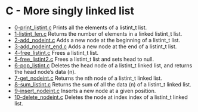 # C - More singly linked list

- [0-print_listint.c](https://github.com/viviani22/holbertonschool-low_level_programming/edit/main/more_singly_linked_lists/0-print_listint.c) Prints all the elements of a listint_t list.
- [1-listint_len.c](https://github.com/viviani22/holbertonschool-low_level_programming/edit/main/more_singly_linked_lists/1-listint_len.c) Returns the number of elements in a linked listint_t list.
- [2-add_nodeint.c](https://github.com/viviani22/holbertonschool-low_level_programming/edit/main/more_singly_linked_lists/2-add_nodeint.c) Adds a new node at the beginning of a listint_t list.
- [3-add_nodeint_end.c](https://github.com/viviani22/holbertonschool-low_level_programming/edit/main/more_singly_linked_lists/3-add_nodeint_end.c) Adds a new node at the end of a listint_t list.
- [4-free_listint.c](https://github.com/viviani22/holbertonschool-low_level_programming/edit/main/more_singly_linked_lists/4-free_listint.c) Frees a listint_t list.
- [5-free_listint2.c](https://github.com/viviani22/holbertonschool-low_level_programming/edit/main/more_singly_linked_lists/5-free_listint2.c) Frees a listint_t list and sets head to null.
- [6-pop_listint.c](https://github.com/viviani22/holbertonschool-low_level_programming/edit/main/more_singly_linked_lists/6-pop_listint.c) Deletes the head node of a listint_t linked list, and returns the head node’s data (n).
- [7-get_nodeint.c](https://github.com/viviani22/holbertonschool-low_level_programming/edit/main/more_singly_linked_lists/7-get_nodeint.c) Returns the nth node of a listint_t linked list.
- [8-sum_listint.c](https://github.com/viviani22/holbertonschool-low_level_programming/edit/main/more_singly_linked_lists/8-sum_listint.c) Returns the sum of all the data (n) of a listint_t linked list.
- [9-insert_nodeint.c](https://github.com/viviani22/holbertonschool-low_level_programming/edit/main/more_singly_linked_lists/9-insert_nodeint.c) Inserts a new node at a given position.
- [10-delete_nodeint.c](https://github.com/viviani22/holbertonschool-low_level_programming/edit/main/more_singly_linked_lists/10-delete_nodeint.c) Deletes the node at index index of a listint_t linked list.

